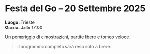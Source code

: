 # Festa del Go – 20 Settembre 2025

**Luogo:** Trieste  
**Orario:** dalle 17:00

Un pomeriggio di dimostrazioni, partite libere e torneo veloce.

> Il programma completo sarà reso noto a breve.

